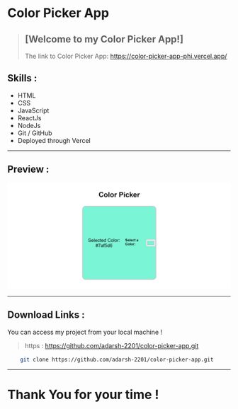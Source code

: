 # Color Picker App
>## [Welcome to my Color Picker App!]
>The link to Color Picker App: https://color-picker-app-phi.vercel.app/
## **Skills** : 
* HTML
* CSS
* JavaScript
* ReactJs
* NodeJs
* Git / GitHub
* Deployed through Vercel
___
## **Preview** :
![Website](./color-picker-app/website.jpg)
___
## **Download Links** : 
You can access my project from your local machine !
>https : https://github.com/adarsh-2201/color-picker-app.git

```bash
    git clone https://github.com/adarsh-2201/color-picker-app.git
```
___
# Thank You for your time !
